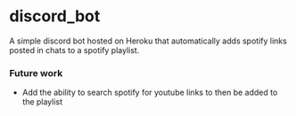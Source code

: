 # discord_bot

A simple discord bot hosted on Heroku that automatically adds spotify links posted in chats to a spotify playlist.


### Future work
- Add the ability to search spotify for youtube links to then be added to the playlist
